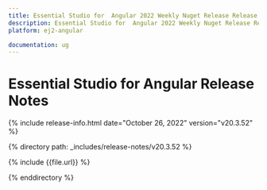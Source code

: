 ```yaml
---
title: Essential Studio for  Angular 2022 Weekly Nuget Release Release Notes  
description: Essential Studio for  Angular 2022 Weekly Nuget Release Release Notes  
platform: ej2-angular

documentation: ug
---
```


# Essential Studio for  Angular   Release Notes  

{% include release-info.html date="October 26, 2022"  version="v20.3.52" %} 

{% directory path: _includes/release-notes/v20.3.52 %}

{% include {{file.url}} %}

{% enddirectory %}